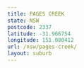 ```yaml
---
title: PAGES CREEK
state: NSW
postcode: 2337
latitude: -31.966754
longitude: 151.080412
url: /nsw/pages-creek/
layout: suburb
---
```

